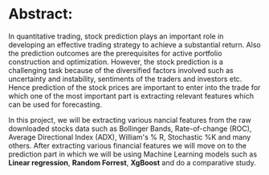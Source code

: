 # **Abstract:**
 In quantitative trading, stock prediction plays an important role in developing an effective trading strategy to achieve a substantial return. Also the prediction outcomes are the prerequisites for active portfolio construction and optimization. However, the stock prediction is a challenging task because of the diversified factors involved such as uncertainty and instability, sentiments of the traders and investors etc. Hence prediction of the stock prices are important to enter into the trade for which one of the most important part is extracting relevant features which can be used for forecasting. 
 
 In this project, we will be extracting various nancial features from the raw downloaded stocks data such as Bollinger Bands, Rate-of-change (ROC), Average Directional Index (ADX), William's % R, Stochastic %K and many others. After
 extracting various financial features we will move on to the prediction part in which we will be using Machine Learning models such as  **Linear regression**, **Random Forrest**, **XgBoost** and do a comparative study. 
 
